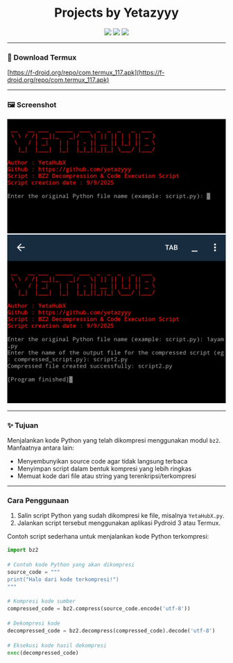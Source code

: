 <h1 align="center">
  Projects by Yetazyyy
</h1>

<p align="center">
  <img src="https://img.shields.io/badge/Python-3.x-blue?style=for-the-badge&logo=python&logoColor=white" />
  <img src="https://img.shields.io/badge/Compression-bz2-yellow?style=for-the-badge" />
  <img src="https://img.shields.io/badge/Status-Active-success?style=for-the-badge" />
</p>

---

### 📁 Download Termux
[https://f-droid.org/repo/com.termux_117.apk](https://f-droid.org/repo/com.termux_117.apk)

---

### 🖼️ Screenshot
<p align="center">
  <img src="https://github.com/Yetazyyy/Bz2/blob/main/Screenshot_2025-09-09-08-17-07-902_ru.iiec.pydroid3-edit.jpg?raw=true" alt="Screenshot 1" style="max-width: 100%; height: auto;" />
  <br />
  <img src="https://github.com/Yetazyyy/Bz2/blob/main/Screenshot_2025-09-09-18-21-04-763_ru.iiec.pydroid3-edit.jpg?raw=true" alt="Screenshot 2" style="max-width: 100%; height: auto;" />
</p>

---

### ✨ Tujuan
Menjalankan kode Python yang telah dikompresi menggunakan modul `bz2`.  
Manfaatnya antara lain:
- Menyembunyikan source code agar tidak langsung terbaca
- Menyimpan script dalam bentuk kompresi yang lebih ringkas
- Memuat kode dari file atau string yang terenkripsi/terkompresi

---

### Cara Penggunaan

1. Salin script Python yang sudah dikompresi ke file, misalnya `YetaHubX.py`.
2. Jalankan script tersebut menggunakan aplikasi Pydroid 3 atau Termux.

Contoh script sederhana untuk menjalankan kode Python terkompresi:

```python
import bz2

# Contoh kode Python yang akan dikompresi
source_code = """
print("Halo dari kode terkompresi!")
"""

# Kompresi kode sumber
compressed_code = bz2.compress(source_code.encode('utf-8'))

# Dekompresi kode
decompressed_code = bz2.decompress(compressed_code).decode('utf-8')

# Eksekusi kode hasil dekompresi
exec(decompressed_code)
